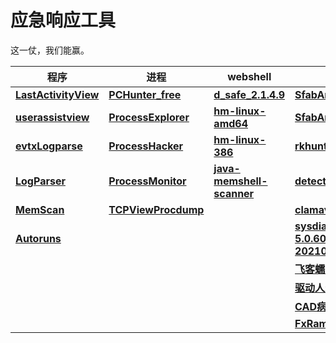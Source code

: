 # 应急响应工具

这一仗，我们能赢。

| 程序                                                         | 进程                                                         | webshell                                                     | 查杀                                                         | 其他 |
| ------------------------------------------------------------ | ------------------------------------------------------------ | ------------------------------------------------------------ | ------------------------------------------------------------ | :--- |
| [**LastActivityView**](https://objectstorage.ap-osaka-1.oraclecloud.com/n/axp5ukkulrko/b/M78tools/o/LastActivityView.zip) | [**PCHunter_free**](https://park74110.github.io/PCHunter_free.zip) | [**d_safe_2.1.4.9**](https://park74110.github.io/d_safe_2.1.4.9.zip) | [**SfabAntiBot_X86**](https://edr.sangfor.com.cn/api/download/SfabAntiBot_X86.7z) | [**busybox**](https://park74110.github.io/busybox) |
| [**userassistview**](https://objectstorage.ap-osaka-1.oraclecloud.com/n/axp5ukkulrko/b/M78tools/o/userassistview.zip) | [**ProcessExplorer**](https://park74110.github.io/ProcessExplorer.zip) | [**hm-linux-amd64**](http://dl.shellpub.com/hm/latest/hm-linux-amd64.tgz) | [**SfabAntiBot_X64**](https://edr.sangfor.com.cn/api/download/SfabAntiBot_X64.7z) | [**Everything-1.4.1.935.x64**](https://objectstorage.ap-osaka-1.oraclecloud.com/n/axp5ukkulrko/b/M78tools/o/Everything-1.4.1.935.x64.zip) |
| [**evtxLogparse**](https://park74110.github.io/evtxLogparse1.1.rar) | [**ProcessHacker**](https://objectstorage.ap-osaka-1.oraclecloud.com/n/axp5ukkulrko/b/M78tools/o/ProcessHacker.zip) | [**hm-linux-386**](http://dl.shellpub.com/hm/latest/hm-linux-386.tgz) | [**rkhunter1.4.6**](https://nchc.dl.sourceforge.net/project/rkhunter/rkhunter/1.4.6/rkhunter-1.4.6.tar.gz) | [**winrar**](https://park74110.github.io/winrar.zip) |
| [**LogParser**](https://park74110.github.io/LogParser.zip)   | [**ProcessMonitor**](https://park74110.github.io/ProcessMonitor.zip) | [**java-memshell-scanner**](https://park74110.github.io/java-memshell-scanner-master.zip) | [**detect_ld_preload**](https://park74110.github.io/detect_ld_preload-master.zip) | [**pshell**](https://park74110.github.io/pshell.zip) |
| [**MemScan**](https://park74110.github.io/MemScan.zip)       | [**TCPView**](https://park74110.github.io/TCPView.zip)[**Procdump**](https://park74110.github.io/Procdump.zip) |                                                              | [**clamav-0.103.2**](http://www.clamav.net/downloads/production/clamav-0.103.2.tar.gz) | [**MRH_HW_V1.1**](https://objectstorage.ap-osaka-1.oraclecloud.com/n/axp5ukkulrko/b/M78tools/o/MRH_HW_V1.1.zip) |
| [**Autoruns**](https://objectstorage.ap-osaka-1.oraclecloud.com/n/axp5ukkulrko/b/M78tools/o/Autoruns.zip) |      ||[**sysdiag-full-5.0.60.1-20210513**](https://down5.huorong.cn/sysdiag-full-5.0.60.1-20210513.exe)|[**MMH1.3**](https://objectstorage.ap-osaka-1.oraclecloud.com/n/axp5ukkulrko/b/M78tools/o/MMH1_3.zip)|
| | ||[**飞客蠕虫**](https://park74110.github.io/feike.zip)|[**Ransomware_info**](https://park74110.github.io/Ransomware_info.zip)|
| | ||[**驱动人生专杀**](https://park74110.github.io/驱动人生专杀3.6.5.zip)||
| | ||[**CAD病毒专杀**](https://park74110.github.io/筑原CAD病毒专杀V3.1.exe.zip)||
| | ||[**FxRamnit**](https://park74110.github.io/FxRamnit.zip)||
